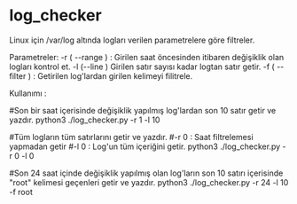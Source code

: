 # log_checker
Linux için /var/log altında logları verilen parametrelere göre filtreler.

Parametreler:
-r ( --range ) : Girilen saat öncesinden itibaren değişiklik olan logları kontrol et.
-l (--line ) Girilen satır sayısı kadar logtan satır getir.
-f ( --filter ) : Getirilen log'lardan girilen kelimeyi filitrele.

Kullanımı : 

#Son bir saat içerisinde değişiklik yapılmış log'lardan son 10 satır getir ve yazdır.
python3 ./log_checker.py -r 1 -l 10 

#Tüm logların tüm satırlarını getir ve yazdır.
#-r 0 : Saat filtrelemesi yapmadan getir
#-l 0 : Log'un tüm içeriğini getir.
python3 ./log_checker.py -r 0 -l 0

#Son 24 saat içinde değişiklik yapılmış olan log'ların son 10 satırı içerisinde "root" kelimesi geçenleri getir ve yazdır.
python3 ./log_checker.py -r 24 -l 10 -f root 

